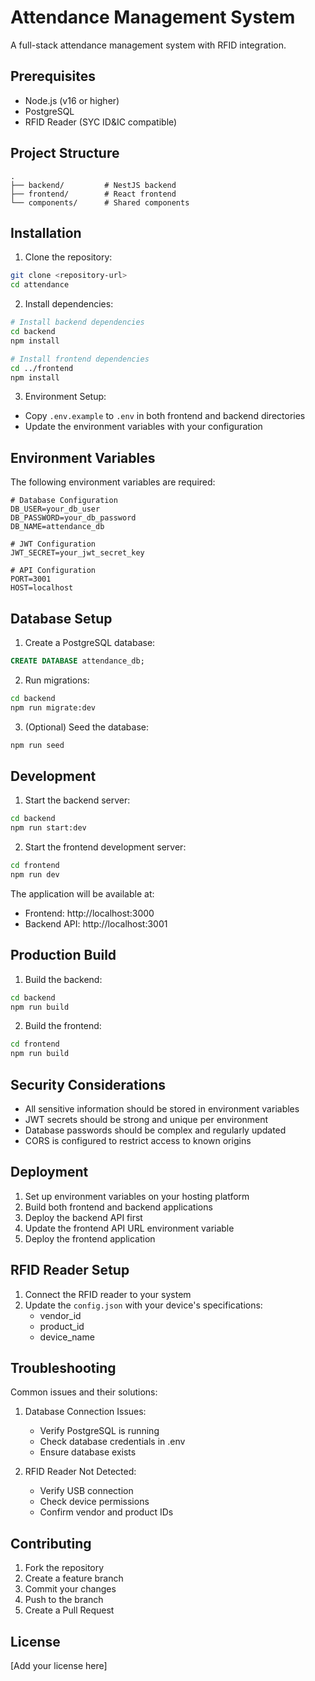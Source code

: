 # Attendance Management System

A full-stack attendance management system with RFID integration.

## Prerequisites

- Node.js (v16 or higher)
- PostgreSQL
- RFID Reader (SYC ID&IC compatible)

## Project Structure

```
.
├── backend/         # NestJS backend
├── frontend/        # React frontend
└── components/      # Shared components
```

## Installation

1. Clone the repository:
```bash
git clone <repository-url>
cd attendance
```

2. Install dependencies:
```bash
# Install backend dependencies
cd backend
npm install

# Install frontend dependencies
cd ../frontend
npm install
```

3. Environment Setup:
- Copy `.env.example` to `.env` in both frontend and backend directories
- Update the environment variables with your configuration

## Environment Variables

The following environment variables are required:

```
# Database Configuration
DB_USER=your_db_user
DB_PASSWORD=your_db_password
DB_NAME=attendance_db

# JWT Configuration
JWT_SECRET=your_jwt_secret_key

# API Configuration
PORT=3001
HOST=localhost
```

## Database Setup

1. Create a PostgreSQL database:
```sql
CREATE DATABASE attendance_db;
```

2. Run migrations:
```bash
cd backend
npm run migrate:dev
```

3. (Optional) Seed the database:
```bash
npm run seed
```

## Development

1. Start the backend server:
```bash
cd backend
npm run start:dev
```

2. Start the frontend development server:
```bash
cd frontend
npm run dev
```

The application will be available at:
- Frontend: http://localhost:3000
- Backend API: http://localhost:3001

## Production Build

1. Build the backend:
```bash
cd backend
npm run build
```

2. Build the frontend:
```bash
cd frontend
npm run build
```

## Security Considerations

- All sensitive information should be stored in environment variables
- JWT secrets should be strong and unique per environment
- Database passwords should be complex and regularly updated
- CORS is configured to restrict access to known origins

## Deployment

1. Set up environment variables on your hosting platform
2. Build both frontend and backend applications
3. Deploy the backend API first
4. Update the frontend API URL environment variable
5. Deploy the frontend application

## RFID Reader Setup

1. Connect the RFID reader to your system
2. Update the `config.json` with your device's specifications:
   - vendor_id
   - product_id
   - device_name

## Troubleshooting

Common issues and their solutions:

1. Database Connection Issues:
   - Verify PostgreSQL is running
   - Check database credentials in .env
   - Ensure database exists

2. RFID Reader Not Detected:
   - Verify USB connection
   - Check device permissions
   - Confirm vendor and product IDs

## Contributing

1. Fork the repository
2. Create a feature branch
3. Commit your changes
4. Push to the branch
5. Create a Pull Request

## License

[Add your license here]
